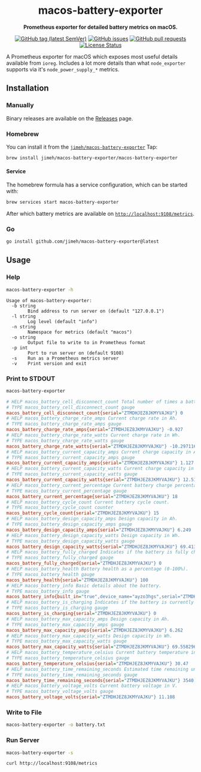 <h1 align="center">
  macos-battery-exporter
</h1>

<p align="center">
  <strong>
    Prometheus exporter for detailed battery metrics on macOS.
  </strong>
</p>

<p align="center">
  <a href="https://github.com/jimeh/macos-battery-exporter/releases"><img src="https://img.shields.io/github/v/tag/jimeh/macos-battery-exporter?label=release" alt="GitHub tag (latest SemVer)"></a>
  <a href="https://github.com/jimeh/macos-battery-exporter/issues"><img src="https://img.shields.io/github/issues-raw/jimeh/macos-battery-exporter.svg?style=flat&logo=github&logoColor=white" alt="GitHub issues"></a>
  <a href="https://github.com/jimeh/macos-battery-exporter/pulls"><img src="https://img.shields.io/github/issues-pr-raw/jimeh/macos-battery-exporter.svg?style=flat&logo=github&logoColor=white" alt="GitHub pull requests"></a>
  <a href="https://github.com/jimeh/macos-battery-exporter/blob/main/LICENSE"><img src="https://img.shields.io/github/license/jimeh/macos-battery-exporter.svg?style=flat" alt="License Status"></a>
</p>

A Prometheus exporter for macOS which exposes most useful details available from
`ioreg`. Includes a lot more details than what `node_exporter` supports via it's
`node_power_supply_*` metrics.

## Installation

### Manually

Binary releases are available on the
[Releases](https://github.com/jimeh/macos-battery-exporter/releases) page.

### Homebrew

You can install it from the
[`jimeh/macos-battery-exporter`](https://github.com/jimeh/homebrew-macos-battery-exporter)
Tap:

```bash
brew install jimeh/macos-battery-exporter/macos-battery-exporter
```

#### Service

The homebrew formula has a service configuration, which can be started with:

```bash
brew services start macos-battery-exporter
```

After which battery metrics are available on
[`http://localhost:9108/metrics`](http://localhost:9108/metrics).

### Go

```bash
go install github.com/jimeh/macos-battery-exporter@latest
```

## Usage

### Help

```bash
macos-battery-exporter -h
```

```
Usage of macos-battery-exporter:
  -b string
        Bind address to run server on (default "127.0.0.1")
  -l string
        Log level (default "info")
  -n string
        Namespace for metrics (default "macos")
  -o string
        Output file to write to in Prometheus format
  -p int
        Port to run server on (default 9108)
  -s    Run as a Prometheus metrics server
  -v    Print version and exit
```

### Print to STDOUT

```bash
macos-battery-exporter
```

```ini
# HELP macos_battery_cell_disconnect_count Total number of times a battery cell has been disconnected.
# TYPE macos_battery_cell_disconnect_count gauge
macos_battery_cell_disconnect_count{serial="ZTMDHJEZ8JKMYVAJKU"} 0
# HELP macos_battery_charge_rate_amps Current charge rate in Ah.
# TYPE macos_battery_charge_rate_amps gauge
macos_battery_charge_rate_amps{serial="ZTMDHJEZ8JKMYVAJKU"} -0.927
# HELP macos_battery_charge_rate_watts Current charge rate in Wh.
# TYPE macos_battery_charge_rate_watts gauge
macos_battery_charge_rate_watts{serial="ZTMDHJEZ8JKMYVAJKU"} -10.297116
# HELP macos_battery_current_capacity_amps Current charge capacity in Ah.
# TYPE macos_battery_current_capacity_amps gauge
macos_battery_current_capacity_amps{serial="ZTMDHJEZ8JKMYVAJKU"} 1.127
# HELP macos_battery_current_capacity_watts Current charge capacity in Wh.
# TYPE macos_battery_current_capacity_watts gauge
macos_battery_current_capacity_watts{serial="ZTMDHJEZ8JKMYVAJKU"} 12.518716
# HELP macos_battery_current_percentage Current battery charge percentage.
# TYPE macos_battery_current_percentage gauge
macos_battery_current_percentage{serial="ZTMDHJEZ8JKMYVAJKU"} 18
# HELP macos_battery_cycle_count Current battery cycle count.
# TYPE macos_battery_cycle_count counter
macos_battery_cycle_count{serial="ZTMDHJEZ8JKMYVAJKU"} 15
# HELP macos_battery_design_capacity_amps Design capacity in Ah.
# TYPE macos_battery_design_capacity_amps gauge
macos_battery_design_capacity_amps{serial="ZTMDHJEZ8JKMYVAJKU"} 6.249
# HELP macos_battery_design_capacity_watts Design capacity in Wh.
# TYPE macos_battery_design_capacity_watts gauge
macos_battery_design_capacity_watts{serial="ZTMDHJEZ8JKMYVAJKU"} 69.413892
# HELP macos_battery_fully_charged Indicates if the battery is fully charged.
# TYPE macos_battery_fully_charged gauge
macos_battery_fully_charged{serial="ZTMDHJEZ8JKMYVAJKU"} 0
# HELP macos_battery_health Battery health as a percentage (0-100%).
# TYPE macos_battery_health gauge
macos_battery_health{serial="ZTMDHJEZ8JKMYVAJKU"} 100
# HELP macos_battery_info Basic details about the battery.
# TYPE macos_battery_info gauge
macos_battery_info{built_in="true",device_name="ayzo3hgs",serial="ZTMDHJEZ8JKMYVAJKU"} 1
# HELP macos_battery_is_charging Indicates if the battery is currently charging.
# TYPE macos_battery_is_charging gauge
macos_battery_is_charging{serial="ZTMDHJEZ8JKMYVAJKU"} 0
# HELP macos_battery_max_capacity_amps Design capacity in Ah.
# TYPE macos_battery_max_capacity_amps gauge
macos_battery_max_capacity_amps{serial="ZTMDHJEZ8JKMYVAJKU"} 6.262
# HELP macos_battery_max_capacity_watts Design capacity in Wh.
# TYPE macos_battery_max_capacity_watts gauge
macos_battery_max_capacity_watts{serial="ZTMDHJEZ8JKMYVAJKU"} 69.558296
# HELP macos_battery_temperature_celsius Current battery temperature in °C.
# TYPE macos_battery_temperature_celsius gauge
macos_battery_temperature_celsius{serial="ZTMDHJEZ8JKMYVAJKU"} 30.47
# HELP macos_battery_time_remaining_seconds Estimated time remaining until battery is fully charged or discharged.
# TYPE macos_battery_time_remaining_seconds gauge
macos_battery_time_remaining_seconds{serial="ZTMDHJEZ8JKMYVAJKU"} 3540
# HELP macos_battery_voltage_volts Current battery voltage in V.
# TYPE macos_battery_voltage_volts gauge
macos_battery_voltage_volts{serial="ZTMDHJEZ8JKMYVAJKU"} 11.108
```

### Write to File

```bash
macos-battery-exporter -o battery.txt
```

### Run Server

```bash
macos-battery-exporter -s
```

```bash
curl http://localhost:9108/metrics
```
